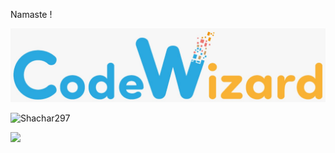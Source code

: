 Namaste !

<img src="./cw.png">

![Shachar297](https://bit.ly/3gj8mnc)

[<img src="https://raw.githubusercontent.com/Shachar297/[Shachar297]/main/profile-views.svg" height="50"/>](https://github.com/[Shachar297])